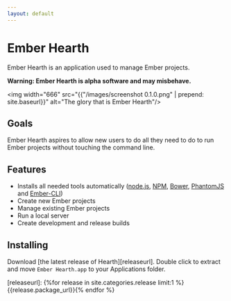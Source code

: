 ```yaml
---
layout: default
---
```

# Ember Hearth
Ember Hearth is an application used to manage Ember projects.

**Warning: Ember Hearth is alpha software and may misbehave.**

<img width="666" src="{{"/images/screenshot 0.1.0.png" | prepend: site.baseurl}}" alt="The glory that is Ember Hearth"/>

## Goals
Ember Hearth aspires to allow new users to do all they need to do to run Ember projects without touching the command line.

## Features
* Installs all needed tools automatically ([node.js](http://nodejs.org), [NPM](http://npmjs.com), [Bower](http://bower.io), [PhantomJS](http://phantomjs.org) and [Ember-CLI](http://ember-cli.com))
* Create new Ember projects
* Manage existing Ember projects
* Run a local server
* Create development and release builds

## Installing
Download [the latest release of Hearth][releaseurl]. Double click to extract and move `Ember Hearth.app` to your Applications folder.

[releaseurl]: {%for release in site.categories.release limit:1 %}{{release.package_url}}{% endfor %}
